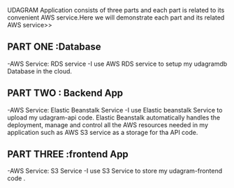 UDAGRAM Application consists of three parts and each part is related to its convenient AWS service.Here we will demonstrate each part and its related AWS service>>

PART ONE :Database
------------------
-AWS Service: RDS service
-I use AWS RDS service to setup my udagramdb Database in the cloud.

PART TWO : Backend App
---------------------
-AWS Service:  Elastic Beanstalk Service
-I use Elastic beanstalk Service to upload my udagram-api  code. Elastic Beanstalk automatically handles the deployment, manage and control all the AWS resources needed in my application such as AWS S3 service as a storage for tha API code.

PART THREE :frontend App
-----------------------
-AWS Service: S3 Service
-I use S3 Service to store my udagram-frontend code .

